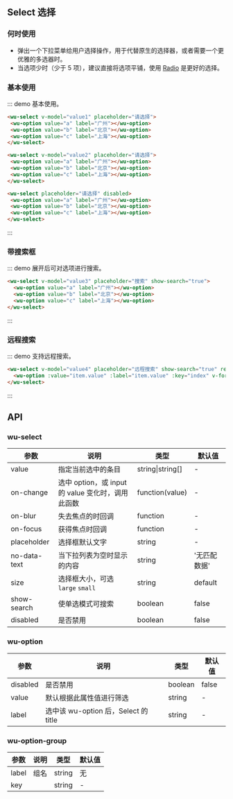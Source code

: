 <script>
  export default {
    data () {
      return {
        value1: '',
        value2: 'a',
        value3: 'b',
        value4: '',
        loading: false,
				cityList: [
          {
            value: 'beijing',
            label: '北京市'
          },
          {
            value: 'shanghai',
            label: '上海市'
          },
          {
            value: 'shenzhen',
            label: '深圳市'
          },
          {
            value: 'hangzhou',
            label: '杭州市'
          },
          {
            value: 'nanjing',
            label: '南京市'
          },
          {
            value: 'chongqing',
            label: '重庆市'
          }
        ],
        options: []
      }
    },
 		methods: {
      remoteMethod (val) {
        if (val !== '') {
          this.loading = true
          setTimeout(() => {
            this.loading = false
            const list = this.cityList.map(item => {
              return {
                value: item.value,
                label: item.value
              }
            })
            this.options = list.filter(item => item.label.toLowerCase().indexOf(val.toLowerCase()) > -1)
          }, 1000)
        } else {
          this.options = []
        }
      }
    }
  }
</script>
## Select 选择

### 何时使用

- 弹出一个下拉菜单给用户选择操作，用于代替原生的选择器，或者需要一个更优雅的多选器时。
- 当选项少时（少于 5 项），建议直接将选项平铺，使用 [Radio](/components/radio/) 是更好的选择。

 ### 基本使用

 ::: demo 基本使用。

 ```html
<wu-select v-model="value1" placeholder="请选择">
  <wu-option value="a" label="广州"></wu-option>
  <wu-option value="b" label="北京"></wu-option>
  <wu-option value="c" label="上海"></wu-option>
</wu-select>

<wu-select v-model="value2" placeholder="请选择">
  <wu-option value="a" label="广州"></wu-option>
  <wu-option value="b" label="北京"></wu-option>
  <wu-option value="c" label="上海"></wu-option>
</wu-select>

<wu-select placeholder="请选择" disabled>
  <wu-option value="a" label="广州"></wu-option>
  <wu-option value="b" label="北京"></wu-option>
  <wu-option value="c" label="上海"></wu-option>
</wu-select>
 ```
 :::

### 带搜索框

::: demo 展开后可对选项进行搜索。

```html
<wu-select v-model="value3" placeholder="搜索" show-search="true">
  <wu-option value="a" label="广州"></wu-option>
  <wu-option value="b" label="北京"></wu-option>
  <wu-option value="c" label="上海"></wu-option>
</wu-select>

```
:::

### 远程搜索

::: demo 支持远程搜索。

```html
<wu-select v-model="value4" placeholder="远程搜索" show-search="true" remote :remote-method="remoteMethod" :loading="loading">
  <wu-option :value="item.value" :label="item.value" :key="index" v-for="(item, index) in options"></wu-option>
</wu-select>
```
:::

 <style>
   .wu-select {
     width: 200px
   }
 </style>

 ## API

### wu-select

| 参数     | 说明           | 类型     | 默认值       |
|----------|----------------|----------|--------------|
| value    | 指定当前选中的条目 | string\|string[] |  -  |
| on-change | 选中 option，或 input 的 value 变化时，调用此函数 | function(value) | - |
| on-blur | 失去焦点的时回调 | function | - |
| on-focus | 获得焦点时回调 | function | - |
| placeholder | 选择框默认文字 | string | - |
| no-data-text | 当下拉列表为空时显示的内容 | string | '无匹配数据' |
| size    | 选择框大小，可选 `large` `small`  | string      |      default      |
| show-search | 使单选模式可搜索 | boolean | false |
| disabled | 是否禁用 | boolean | false |

### wu-option

| 参数     | 说明           | 类型     | 默认值       |
|----------|----------------|----------|--------------|
| disabled    | 是否禁用 | boolean   |  false  |
| value | 默认根据此属性值进行筛选 | string | - |
| label | 选中该 wu-option 后，Select 的 title | string | - |

### wu-option-group

| 参数     | 说明           | 类型     | 默认值          |
|----------|----------------|----------|-----------------|
| label    | 组名           | string | 无  |
| key      |                |  string  | -               |



